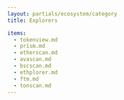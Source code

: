 ```yaml
---
layout: partials/ecosystem/category
title: Explorers

items:
  - tokenview.md
  - prism.md
  - etherscan.md
  - avascan.md
  - bscscan.md
  - ethplorer.md
  - ftm.md
  - tonscan.md
---
```

